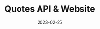 ---
title: Quotes API & Website
id: quotes
tech:
  - Express
img: /images/code/quote.png
date: 2023-02-25
link: https://quotes.zacharyc.site
---